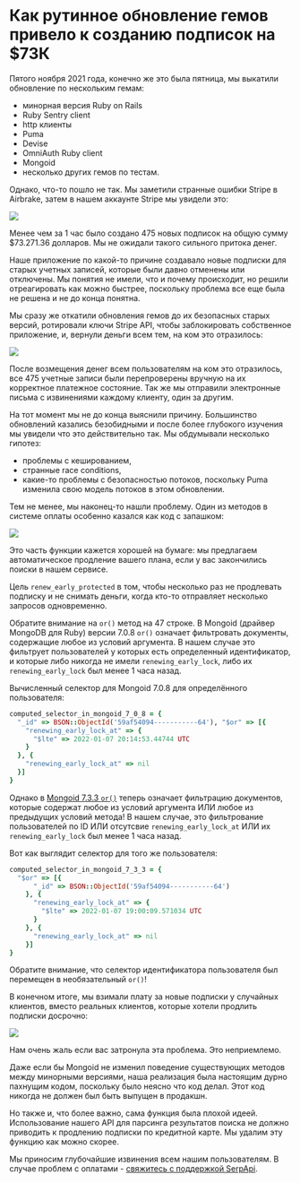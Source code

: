 # Как рутинное обновление гемов привело к созданию подписок на $73К

Пятого ноября 2021 года, конечно же это была пятница, мы выкатили обновление по нескольким гемам:

- минорная версия Ruby on Rails
- Ruby Sentry client
- http клиенты
- Puma
- Devise
- OmniAuth Ruby client
- Mongoid
- несколько других гемов по тестам.

Однако, что-то пошло не так. Мы заметили странные ошибки Stripe в Airbrake, затем в нашем аккаунте Stripe мы увидели это:

![](https://serpapi.com/blog/content/images/size/w1000/2021/11/image-1.png)

Менее чем за 1 час было создано 475 новых подписок на общую сумму $73.271.36 долларов. Мы не ожидали такого сильного притока денег.

Наше приложение по какой-то причине создавало новые подписки для старых учетных записей, которые были давно отменены или отключены. Мы понятия не имели, что и почему происходит, но решили отреагировать как можно быстрее, поскольку проблема все еще была не решена и не до конца понятна.

Мы сразу же откатили обновления гемов до их безопасных старых версий, ротировали ключи Stripe API, чтобы заблокировать собственное приложение, и, вернули деньги всем тем, на ком это отразилось:

![](https://serpapi.com/blog/content/images/size/w1000/2021/11/image-2.png)

После возмещения денег всем пользователям на ком это отразилось, все 475 учетные записи были перепроверены вручную на их корректное платежное состояние. Так же мы отправили электронные письма с извинениями каждому клиенту, один за другим.

На тот момент мы не до конца выяснили причину. Большинство обновлений казались безобидными и после более глубокого изучения мы увидели что это действительно так. Мы обдумывали несколько гипотез:
- проблемы с кешированием,
- странные race conditions,
- какие-то проблемы с безопасностью потоков, поскольку Puma изменила свою модель потоков в этом обновлении.

Тем не менее, мы наконец-то нашли проблему. Один из методов в системе оплаты особенно казался как код с запашком:

![](https://serpapi.com/blog/content/images/size/w1000/2021/12/image-18.png)

Это часть функции кажется хорошей на бумаге: мы предлагаем автоматическое продление вашего плана, если у вас закончились поиски в нашем сервисе.

Цель `renew_early_protected` в том, чтобы несколько раз не продлевать подписку и не снимать деньги, когда кто-то отправляет несколько запросов одновременно.

Обратите внимание на `or()` метод на 47 строке. В Mongoid (драйвер MongoDB для Ruby) версии 7.0.8 `or()` означает фильтровать документы, содержащие любое из условий аргумента. В нашем случае это фильтрует пользователей у которых есть определенный идентификатор, и которые либо никогда не имели `renewing_early_lock`, либо их `renewing_early_lock` был менее 1 часа назад.

Вычисленный селектор для Mongoid 7.0.8 для определённого пользователя:

```ruby
computed_selector_in_mongoid_7_0_8 = {
  "_id" => BSON::ObjectId('59af54094-----------64'), "$or" => [{
    "renewing_early_lock_at" => {
      "$lte" => 2022-01-07 20:14:53.44744 UTC
    }
  }, {
    "renewing_early_lock_at" => nil
  }]
}
```

Однако в [Mongoid 7.3.3 `or()`](https://docs.mongodb.com/mongoid/7.3/tutorials/mongoid-queries/#operator-combinations) теперь означает фильтрацию документов, которые содержат любое из условий аргумента ИЛИ любое из предыдущих условий метода! В нашем случае, это фильтрование пользователей по ID ИЛИ отсутсвие  `renewing_early_lock_at` ИЛИ их `renewing_early_lock` был менее 1 часа назад.

Вот как выглядит селектор для того же пользователя:

```ruby
computed_selector_in_mongoid_7_3_3 = {
  "$or" => [{
      "_id" => BSON::ObjectId('59af54094-----------64')
    }, {
      "renewing_early_lock_at" => {
        "$lte" => 2022-01-07 19:00:09.571034 UTC
      }
    }, {
      "renewing_early_lock_at" => nil
    }]
}
```

Обратите внимание, что селектор идентификатора пользователя был перемещен в необязательный `or()`!

В конечном итоге, мы взимали плату за новые подписки у случайных клиентов, вместо реальных клиентов, которые хотели продлить подписки досрочно:

![](https://serpapi.com/blog/content/images/size/w1000/2022/01/image-3.png)

Нам очень жаль если вас затронула эта проблема. Это неприемлемо.

Даже если бы Mongoid не изменил поведение существующих методов между минорными версиями, наша реализация была настоящим дурно пахнущим кодом, поскольку было неясно что код делал. Этот код никогда не должен был быть выпущен в продакшн.

Но также и, что более важно, сама функция была плохой идеей. Использование нашего API для парсинга результатов поиска не должно приводить к продлению подписки по кредитной карте. Мы удалим эту функцию как можно скорее.

Мы приносим глубочайшие извинения всем нашим пользователям. В случае проблем с оплатами - [свяжитесь с поддержкой SerpApi](https://serpapi.com/#contact).